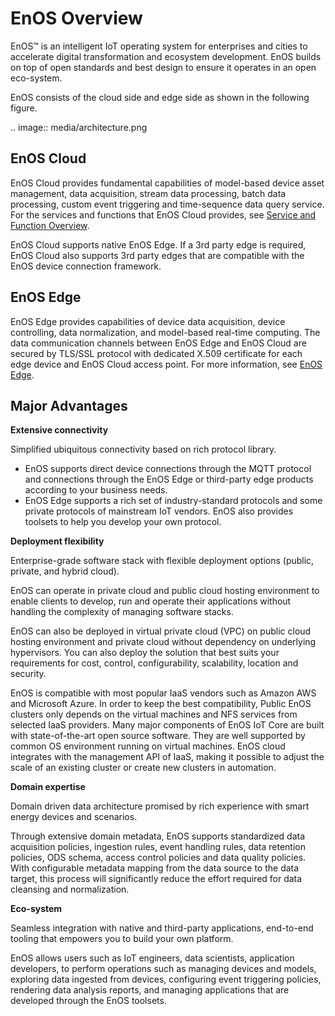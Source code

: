 # EnOS Overview

EnOS™ is an intelligent IoT operating system for enterprises and cities to accelerate digital transformation and ecosystem development. EnOS builds on top of open standards and best design to ensure it operates in an open eco-system.

EnOS consists of the cloud side and edge side as shown in the following figure.

.. image:: media/architecture.png

## EnOS Cloud

EnOS Cloud provides fundamental capabilities of model-based device asset management, data acquisition, stream data processing, batch data processing, custom event triggering and time-sequence data query service. For the services and functions that EnOS Cloud provides, see [Service and Function Overview](services_overview).

EnOS Cloud supports native EnOS Edge. If a 3rd party edge is required, EnOS Cloud also supports 3rd party edges that are compatible with the EnOS device connection framework.

## EnOS Edge

EnOS Edge provides capabilities of device data acquisition, device controlling, data normalization, and model-based real-time computing. The data communication channels between EnOS Edge and EnOS Cloud are secured by TLS/SSL protocol with dedicated X.509 certificate for each edge device and EnOS Cloud access point. For more information, see [EnOS Edge](https://docs.envisioniot.com/docs/enos-edge/en/latest/edge_overview.html).

## Major Advantages

**Extensive connectivity**

Simplified ubiquitous connectivity based on rich protocol library.
- EnOS supports direct device connections through the MQTT protocol and connections through the EnOS Edge or third-party edge products according to your business needs.
- EnOS Edge supports a rich set of industry-standard protocols and some private protocols of mainstream IoT vendors. EnOS also provides toolsets to help you develop your own protocol.

**Deployment flexibility**

Enterprise-grade software stack with flexible deployment options (public, private, and hybrid cloud).

EnOS can operate in private cloud and public cloud hosting environment to enable clients to develop, run and operate their applications without handling the complexity of managing software stacks.

EnOS can also be deployed in virtual private cloud (VPC) on public cloud hosting environment and private cloud without dependency on underlying hypervisors. You can also deploy the solution that best suits your requirements for cost, control, configurability, scalability, location and security.

EnOS is compatible with most popular IaaS vendors such as Amazon AWS and Microsoft Azure. In order to keep the best compatibility, Public EnOS clusters only depends on the virtual machines and NFS services from selected IaaS providers. Many major components of EnOS IoT Core are built with state-of-the-art open source software. They are well supported by common OS environment running on virtual machines. EnOS cloud integrates with the management API of IaaS, making it possible to adjust the scale of an existing cluster or create new clusters in automation.


**Domain expertise**

Domain driven data architecture promised by rich experience with smart energy devices and scenarios.

Through extensive domain metadata, EnOS supports standardized data acquisition policies, ingestion rules, event handling rules, data retention policies, ODS schema, access control policies and data quality policies. With configurable metadata mapping from the data source to the data target, this process will significantly reduce the effort required for data cleansing and normalization.

**Eco-system**

Seamless integration with native and third-party applications, end-to-end tooling that empowers you to build your own platform.

EnOS allows users such as IoT engineers, data scientists, application developers, to perform operations such as managing devices and models, exploring data ingested from devices, configuring event triggering policies, rendering data analysis reports, and managing applications that are developed through the EnOS toolsets.

<!--Need to add description about the end user, system admins and application users-->
